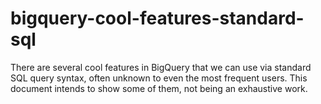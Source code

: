 # bigquery-cool-features-standard-sql
There are several cool features in BigQuery that we can use via standard SQL query syntax, often unknown to even the most frequent users. This document intends to show some of them, not being an exhaustive work.
